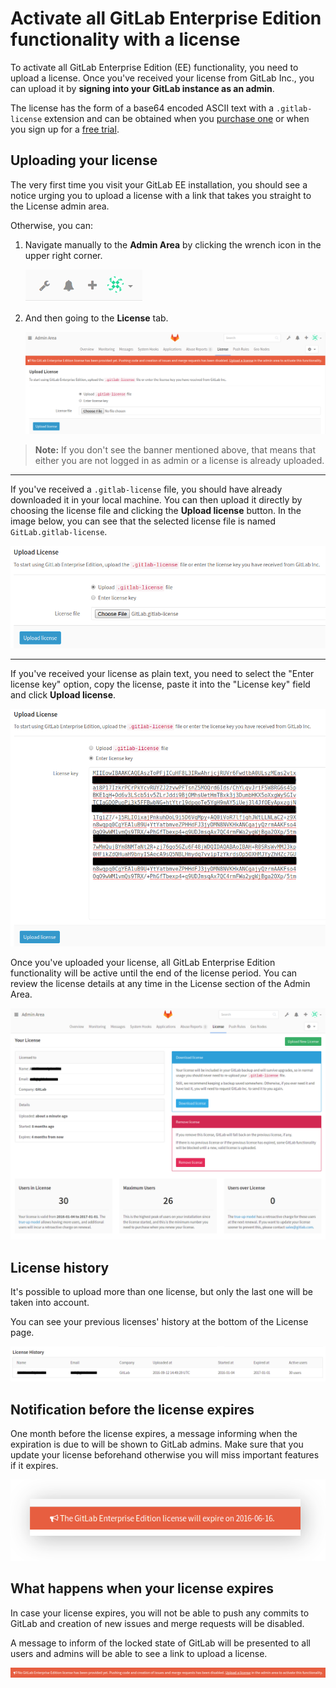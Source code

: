 # Activate all GitLab Enterprise Edition functionality with a license

To activate all GitLab Enterprise Edition (EE) functionality, you need to upload
a license. Once you've received your license from GitLab Inc., you can upload it
by **signing into your GitLab instance as an admin**.

The license has the form of a base64 encoded ASCII text with a `.gitlab-license`
extension and can be obtained when you [purchase one][pricing] or when you sign
up for a [free trial].

## Uploading your license

The very first time you visit your GitLab EE installation, you should see a
notice urging you to upload a license with a link that takes you straight to the
License admin area.

Otherwise, you can:

1. Navigate manually to the **Admin Area** by clicking the wrench icon in the
   upper right corner.

    ![Admin area icon](img/admin_wrench.png)

1. And then going to the **License** tab.

    ![License admin area](img/license_admin_area.png)


>**Note:**
If you don't see the banner mentioned above, that means that either you are not
logged in as admin or a license is already uploaded.

---

If you've received a `.gitlab-license` file, you should have already downloaded
it in your local machine. You can then upload it directly by choosing the
license file and clicking the **Upload license** button. In the image below,
you can see that the selected license file is named `GitLab.gitlab-license`.

![Upload license](img/license_upload.png)

---

If you've received your license as plain text, you need to select the
"Enter license key" option, copy the license, paste it into the "License key"
field and click **Upload license**.

![Enter license](img/license_enter.png)

Once you've uploaded your license, all GitLab Enterprise Edition functionality
will be active until the end of the license period.
You can review the license details at any time in the License section of the
Admin Area.

![License details](img/license_details.png)

## License history

It's possible to upload more than one license, but only the last one will be
taken into account.

You can see your previous licenses' history at the bottom of the License page.

![License history](img/license_history.png)

## Notification before the license expires

One month before the license expires, a message informing when the expiration
is due to will be shown to GitLab admins. Make sure that you update your license
beforehand otherwise you will miss important features if it expires.

![License expiration](img/license_expire_message.png)

## What happens when your license expires

In case your license expires, you will not be able to push any commits to
GitLab and creation of new issues and merge requests will be disabled.

A message to inform of the locked state of GitLab will be presented to all
users and admins will be able to see a link to upload a license.

![No license message](img/license_no_license_message.png)

[free trial]: https://about.gitlab.com/free-trial/
[pricing]: https://about.gitlab.com/pricing/
